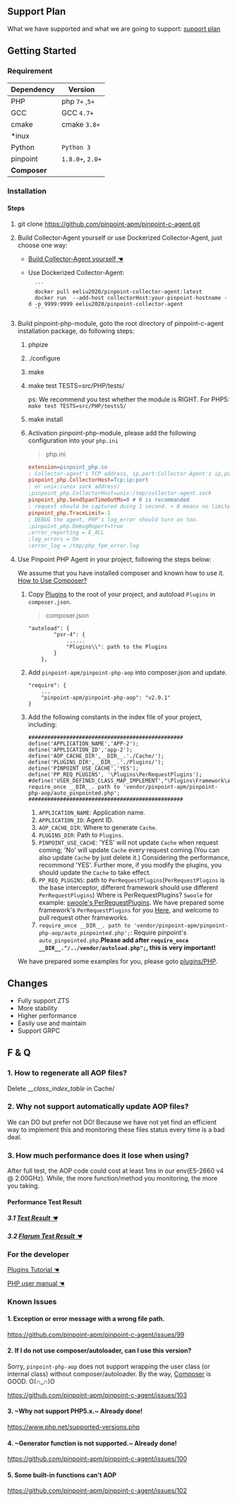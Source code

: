 ## Support Plan
What we have supported and what we are going to support: [support plan](SupportPlan.md)

## Getting Started

### Requirement

Dependency|Version
---|----
PHP| php `7+` ,`5+`
GCC| GCC `4.7+`
cmake| cmake `3.8+`
*inux|
Python | `Python 3`
pinpoint| `1.8.0+`, `2.0+`
**Composer**| 

### Installation

#### Steps
1. git clone https://github.com/pinpoint-apm/pinpoint-c-agent.git
   
2. Build Collector-Agent yourself or use Dockerized Collector-Agent, just choose one way:
    * [Build Collector-Agent yourself ☚](../CollectorAgent/Readme.md)
    * Use Dockerized Collector-Agent:
    
            ```
            docker pull eeliu2020/pinpoint-collector-agent:latest 
            docker run  --add-host collectorHost:your-pinpoint-hostname -d -p 9999:9999 eeliu2020/pinpoint-collector-agent
            ```
   
3. Build pinpoint-php-module, goto the root directory of pinpoint-c-agent installation package, do following steps:
   1. phpize        
   2. ./configure
   3. make 
   4. make test TESTS=src/PHP/tests/ 
   
        ps: We recommend you test whether the module is RIGHT. For PHP5: ```make test TESTS=src/PHP/tests5/```
   5. make install 
   6. Activation pinpoint-php-module, please add the following configuration into your ```php.ini``` 
   
       >  php.ini 
        ```ini
        extension=pinpoint_php.so
        ; Collector-agent's TCP address, ip,port:Collector-Agent's ip,port, please insure it consistent with that in step2(Build Collector-Agent).
        pinpoint_php.CollectorHost=Tcp:ip:port
        ; or unix:(unix sock address)
        ;pinpoint_php.CollectorHost=unix:/tmp/collector-agent.sock
        pinpoint_php.SendSpanTimeOutMs=0 # 0 is recommanded
        ; request should be captured duing 1 second. < 0 means no limited
        pinpoint_php.TraceLimit=-1 
        ; DEBUG the agent, PHP's log_error should turn on too.
        ;pinpoint_php.DebugReport=true
        ;error_reporting = E_ALL
        ;log_errors = On
        ;error_log = /tmp/php_fpm_error.log
        ```

4. Use Pinpoint PHP Agent in your project, following the steps below: 
    
    We assume that you have installed composer and known how to use it. [How to Use Composer?](https://getcomposer.org/doc/00-intro.md)

   1. Copy [Plugins](../../plugins/PHP/Plugins) to the root of your project, and autoload ```Plugins``` in ```composer.json```.
   
        > composer.json
        ```
        "autoload": {
                "psr-4": {
                    ......
                    "Plugins\\": path to the Plugins
                }
            },
        ```
   2. Add ```pinpoint-apm/pinpoint-php-aop``` into composer.json and update.
        ```
        "require": {
            ...
            "pinpoint-apm/pinpoint-php-aop": "v2.0.1"
        }
        ```
   3. Add the following constants in the index file of your project, including:
   
        ```
        #################################################
        define('APPLICATION_NAME','APP-2');
        define('APPLICATION_ID','app-2');
        define('AOP_CACHE_DIR',__DIR__.'./Cache/');
        define('PLUGINS_DIR',__DIR__.'./Plugins/');
        define('PINPOINT_USE_CACHE','YES');
        define('PP_REQ_PLUGINS', '\Plugins\PerRequestPlugins');
        #define('USER_DEFINED_CLASS_MAP_IMPLEMENT',"\Plugins\Framework\app\ClassMapInFile");
        require_once __DIR__. path to 'vendor/pinpoint-apm/pinpoint-php-aop/auto_pinpointed.php';
        #################################################
        ```
        1. ```APPLICATION_NAME```: Application name.
        2. ```APPLICATION_ID```: Agent ID.
        3. ```AOP_CACHE_DIR```: Where to generate ```Cache```.
        4. ```PLUGINS_DIR```: Path to ```Plugins```.
        5. ```PINPOINT_USE_CACHE```: 'YES' will not update ```Cache``` when request coming; 'No' will update ```Cache``` every request coming.(You can also update ```Cache``` by just delete it.) Considering the performance, recommond 'YES'. Further more, if you modify the plugins, you should update the ```Cache``` to take effect.
        6. ```PP_REQ_PLUGINS```: path to ```PerRequestPlugins```(```PerRequestPlugins``` is the base interceptor, different framework should use different ```PerRequestPlugins```) Where is PerRequestPlugins? ```Swoole``` for example: [swoole's PerRequestPlugins](../../plugins/PHP/Plugins/Framework/Swoole/Http/PerReqPlugin.php). We have prepared some framework's ```PerRequestPlugins``` for you [Here](../../plugins/PHP/Plugins/Framework), and welcome to pull request other frameworks.
        7. ```require_once __DIR__. path to 'vendor/pinpoint-apm/pinpoint-php-aop/auto_pinpointed.php';```: Require pinpoint's ```auto_pinpointed.php```.**Please add after ```require_once __DIR__."/../vendor/autoload.php";```, this is very important!**

    We have prepared some examples for you, please goto [plugins/PHP](../../plugins/PHP).


## Changes 

- Fully support ZTS
- More stability 
- Higher performance 
- Easily use and maintain
- Support GRPC

## F & Q

### 1. How to regenerate all AOP files?

 Delete *__class_index_table* in Cache/

### 2. Why not support automatically update AOP files?

We can DO but prefer not DO! Because we have not yet find an efficient way to implement this and monitoring these files status every time is a bad deal.

### 3. How much performance does it lose when using?

After full test, the AOP code could cost at least 1ms in our env(E5-2660 v4 @ 2.00GHz). While, the more function/method you monitoring, the more you taking.

#### Performance Test Result

##### 3.1 [Test Result ☚](./detail_versions.md#performance-loss-under-stress-test)

##### 3.2 [Flarum Test Result ☚](./User%20Manual.md#1.1-performance-result)

### For the developer

[Plugins Tutorial ☚](../../plugins/PHP/Readme.md)

[PHP user manual ☚](./User%20Manual.md)

### Known Issues

#### 1. Exception or error message with a wrong file path.

https://github.com/pinpoint-apm/pinpoint-c-agent/issues/99

#### 2. If I do not use composer/autoloader, can I use this version?

Sorry, `pinpoint-php-aop` does not support wrapping the user class (or internal class) without composer/autoloader. By the way, [Composer](https://getcomposer.org/) is GOOD. O(∩_∩)O

https://github.com/pinpoint-apm/pinpoint-c-agent/issues/103

#### 3. ~Why not support PHP5.x.~ Already done!

https://www.php.net/supported-versions.php

#### 4. ~Generator function is not supported.~ Already done!

https://github.com/pinpoint-apm/pinpoint-c-agent/issues/100

#### 5. Some built-in functions can't AOP
https://github.com/pinpoint-apm/pinpoint-c-agent/issues/102
